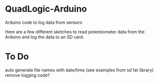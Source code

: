 QuadLogic-Arduino
=================

Arduino code to log data from sensors

Here are a few different sketches to read potentiometer data from the Arduino and log the data to an SD card.



To Do
=================
auto generate file names with date/time (see examples from sd fat library)
remove logging code?
